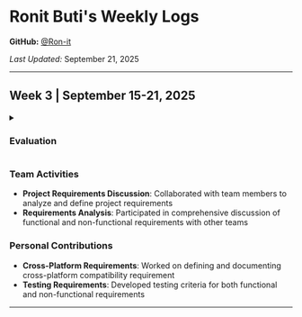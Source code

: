 # Ronit Buti's Weekly Logs

**GitHub:** [@Ron-it](https://github.com/Ron-it)

*Last Updated:* September 21, 2025

---

## Week 3 | September 15-21, 2025

<details>
  <summary><h3>Evaluation</h3></summary>

  <img width="1064" height="618" alt="image" src="https://github.com/user-attachments/assets/18bfb86e-4d9c-4b15-aa91-bd8abc7b811d" />

</details>

### Team Activities
- **Project Requirements Discussion**: Collaborated with team members to analyze and define project requirements
- **Requirements Analysis**: Participated in comprehensive discussion of functional and non-functional requirements with other teams

### Personal Contributions
- **Cross-Platform Requirements**: Worked on defining and documenting cross-platform compatibility requirement
- **Testing Requirements**: Developed testing criteria for both functional and non-functional requirements

---
